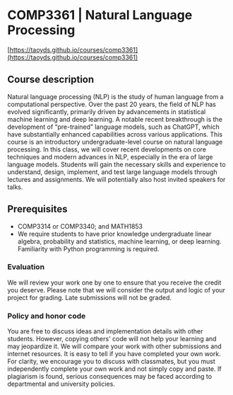 # COMP3361 | Natural Language Processing
[https://taoyds.github.io/courses/comp3361](https://taoyds.github.io/courses/comp3361)
## Course description
Natural language processing (NLP) is the study of human language from a computational perspective. Over the past 20 years, the field of NLP has evolved significantly, primarily driven by advancements in statistical machine learning and deep learning. A notable recent breakthrough is the development of “pre-trained” language models, such as ChatGPT, which have substantially enhanced capabilities across various applications. This course is an introductory undergraduate-level course on natural language processing. In this class, we will cover recent developments on core techniques and modern advances in NLP, especially in the era of large language models. Students will gain the necessary skills and experience to understand, design, implement, and test large language models through lectures and assignments. We will potentially also host invited speakers for talks. 

## Prerequisites
- COMP3314 or COMP3340; and MATH1853
- We require students to have prior knowledge undergraduate linear algebra, probability and statistics, machine learning, or deep learning. Familiarity with Python programming is required.

### Evaluation
We will review your work one by one to ensure that you receive the credit you deserve. Please note that we will consider the output and logic of your project for grading. Late submissions will not be graded.

### Policy and honor code
You are free to discuss ideas and implementation details with other students. However, copying others' code will not help your learning and may jeopardize it. We will compare your work with other submissions and internet resources. It is easy to tell if you have completed your own work. For clarity, we encourage you to discuss with classmates, but you must independently complete your own work and not simply copy and paste. If plagiarism is found, serious consequences may be faced according to departmental and university policies.